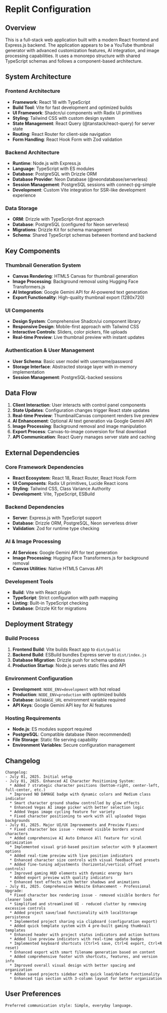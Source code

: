 # Replit Configuration

## Overview

This is a full-stack web application built with a modern React frontend and Express.js backend. The application appears to be a YouTube thumbnail generator with advanced customization features, AI integration, and image processing capabilities. It uses a monorepo structure with shared TypeScript schemas and follows a component-based architecture.

## System Architecture

### Frontend Architecture
- **Framework**: React 18 with TypeScript
- **Build Tool**: Vite for fast development and optimized builds
- **UI Framework**: Shadcn/ui components with Radix UI primitives
- **Styling**: Tailwind CSS with custom design system
- **State Management**: React Query (@tanstack/react-query) for server state
- **Routing**: React Router for client-side navigation
- **Form Handling**: React Hook Form with Zod validation

### Backend Architecture
- **Runtime**: Node.js with Express.js
- **Language**: TypeScript with ES modules
- **Database**: PostgreSQL with Drizzle ORM
- **Database Provider**: Neon Database (@neondatabase/serverless)
- **Session Management**: PostgreSQL sessions with connect-pg-simple
- **Development**: Custom Vite integration for SSR-like development experience

### Data Storage
- **ORM**: Drizzle with TypeScript-first approach
- **Database**: PostgreSQL (configured for Neon serverless)
- **Migrations**: Drizzle Kit for schema management
- **Schema**: Shared TypeScript schemas between frontend and backend

## Key Components

### Thumbnail Generation System
- **Canvas Rendering**: HTML5 Canvas for thumbnail generation
- **Image Processing**: Background removal using Hugging Face Transformers.js
- **AI Integration**: Google Gemini API for AI-powered text generation
- **Export Functionality**: High-quality thumbnail export (1280x720)

### UI Components
- **Design System**: Comprehensive Shadcn/ui component library
- **Responsive Design**: Mobile-first approach with Tailwind CSS
- **Interactive Controls**: Sliders, color pickers, file uploads
- **Real-time Preview**: Live thumbnail preview with instant updates

### Authentication & User Management
- **User Schema**: Basic user model with username/password
- **Storage Interface**: Abstracted storage layer with in-memory implementation
- **Session Management**: PostgreSQL-backed sessions

## Data Flow

1. **Client Interaction**: User interacts with control panel components
2. **State Updates**: Configuration changes trigger React state updates
3. **Real-time Preview**: ThumbnailCanvas component renders live preview
4. **AI Enhancement**: Optional AI text generation via Google Gemini API
5. **Image Processing**: Background removal and image manipulation
6. **Export Process**: Canvas-to-image conversion for final download
7. **API Communication**: React Query manages server state and caching

## External Dependencies

### Core Framework Dependencies
- **React Ecosystem**: React 18, React Router, React Hook Form
- **UI Components**: Radix UI primitives, Lucide React icons
- **Styling**: Tailwind CSS, Class Variance Authority
- **Development**: Vite, TypeScript, ESBuild

### Backend Dependencies
- **Server**: Express.js with TypeScript support
- **Database**: Drizzle ORM, PostgreSQL, Neon serverless driver
- **Validation**: Zod for runtime type checking

### AI & Image Processing
- **AI Services**: Google Gemini API for text generation
- **Image Processing**: Hugging Face Transformers.js for background removal
- **Canvas Utilities**: Native HTML5 Canvas API

### Development Tools
- **Build**: Vite with React plugin
- **TypeScript**: Strict configuration with path mapping
- **Linting**: Built-in TypeScript checking
- **Database**: Drizzle Kit for migrations

## Deployment Strategy

### Build Process
1. **Frontend Build**: Vite builds React app to `dist/public`
2. **Backend Build**: ESBuild bundles Express server to `dist/index.js`
3. **Database Migration**: Drizzle push for schema updates
4. **Production Startup**: Node.js serves static files and API

### Environment Configuration
- **Development**: `NODE_ENV=development` with hot reload
- **Production**: `NODE_ENV=production` with optimized builds
- **Database**: `DATABASE_URL` environment variable required
- **API Keys**: Google Gemini API key for AI features

### Hosting Requirements
- **Node.js**: ES modules support required
- **PostgreSQL**: Compatible database (Neon recommended)
- **File Storage**: Static file serving capability
- **Environment Variables**: Secure configuration management

## Changelog

```
Changelog:
- July 01, 2025. Initial setup
- July 01, 2025. Enhanced AI Character Positioning System:
  * Added 7 strategic character positions (bottom-right, center-left, full-center, etc.)
  * Improved NO DAMAGE badge with dynamic colors and Medium class indicator
  * Smart character ground shadow controlled by glow effects
  * Enhanced Vegas AI image picker with better selection logic
  * Added Vegas image cycling feature for variety
  * Fixed character positioning to work with all uploaded Vegas backgrounds
- July 01, 2025. Major UI/UX Improvements and Preview Fixes:
  * Fixed character box issue - removed visible borders around characters
  * Added comprehensive AI Auto Enhance All feature for viral optimization
  * Implemented visual grid-based position selector with 9 placement options
  * Added real-time preview with live position indicators
  * Enhanced character size controls with visual feedback and presets
  * Added fine-tuning adjustments (horizontal/vertical offset controls)
  * Improved gaming HUD elements with dynamic energy bars
  * Added export preview with quality indicators
  * Enhanced text effects with better shadows and animations
- July 01, 2025. Comprehensive Website Enhancement - Professional Upgrade:
  * Fixed character box rendering issue - removed visible borders for cleaner look
  * Simplified and streamlined UI - reduced clutter by removing excessive controls
  * Added project save/load functionality with localStorage persistence
  * Implemented project sharing via clipboard (configuration export)
  * Added quick template system with 4 pre-built gaming thumbnail templates
  * Enhanced header with project status indicators and action buttons
  * Added live preview indicators with real-time update badges
  * Implemented keyboard shortcuts (Ctrl+S save, Ctrl+E export, Ctrl+R reset)
  * Enhanced export with smart filename generation based on content
  * Added comprehensive footer with shortcuts, features, and version info
  * Improved overall visual design with better spacing and organization
  * Added saved projects sidebar with quick load/delete functionality
  * Enhanced tips section with 3-column layout for better organization
```

## User Preferences

```
Preferred communication style: Simple, everyday language.
```